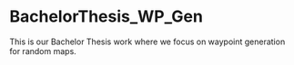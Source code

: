 # BachelorThesis_WP_Gen
This is our Bachelor Thesis work where we focus on waypoint generation for random maps.
